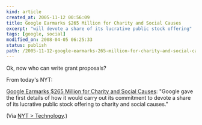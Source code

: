 ```yaml
---
kind: article
created_at: 2005-11-12 00:56:09
title: Google Earmarks $265 Million for Charity and Social Causes
excerpt: "will devote a share of its lucrative public stock offering"
tags: [google, social]
modified_on: 2008-04-05 06:25:33
status: publish 
path: /2005-11-12-google-earmarks-265-million-for-charity-and-social-causes
---
```


Ok, now who can write grant proposals? 

From today's NYT: 

<p><a href="http://www.nytimes.com/2005/10/12/technology/12google.html?ex=1286769600&en=ae8dac13be570d1c&ei=5088&partner=rssnyt&emc=rss">Google Earmarks $265 Million for Charity and Social Causes</a>: "Google gave the first details of how it would carry out its commitment to devote a share of its lucrative public stock offering to charity and social causes."</p><p>(Via <a href="http://www.nytimes.com/pages/technology/index.html?partner=rssnyt">NYT > Technology</a>.)</p>